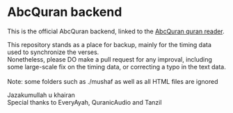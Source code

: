 # AbcQuran backend
This is the official AbcQuran backend, linked to the [AbcQuran quran reader](https://github.com/jomtek/AbcQuran).

This repository stands as a place for backup, mainly for the timing data used to synchronize the verses.<br>
Nonetheless, please DO make a pull request for any improval, including some large-scale fix on the timing data, or correcting a typo in the text data.<br><br>
Note: some folders such as ./mushaf as well as all HTML files are ignored

Jazakumullah u khairan<br>
Special thanks to EveryAyah, QuranicAudio and Tanzil
